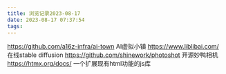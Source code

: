 ```yaml
---
title: 浏览记录2023-08-17
date: 2023-08-17 07:37:54
tags:
---
```

https://github.com/a16z-infra/ai-town AI虚拟小镇
https://www.liblibai.com/ 在线stable diffusion
https://github.com/shinework/photoshot 开源妙鸭相机
https://htmx.org/docs/ 一个扩展现有html功能的js库

